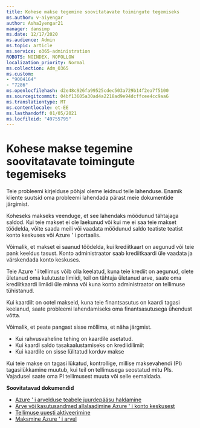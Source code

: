 ```yaml
---
title: Kohese makse tegemine soovitatavate toimingute tegemiseks
ms.author: v-aiyengar
author: AshaIyengar21
manager: dansimp
ms.date: 12/17/2020
ms.audience: Admin
ms.topic: article
ms.service: o365-administration
ROBOTS: NOINDEX, NOFOLLOW
localization_priority: Normal
ms.collection: Adm_O365
ms.custom:
- "9004164"
- "7286"
ms.openlocfilehash: d2e48c926fa99525cdec503a729b14f2ea7f5100
ms.sourcegitcommit: 04bf13605a30ad4a2218ad9e94dcffcee4cc9aa6
ms.translationtype: MT
ms.contentlocale: et-EE
ms.lasthandoff: 01/05/2021
ms.locfileid: "49755795"
---
```

# <a name="make-immediate-payment---recommended-steps"></a>Kohese makse tegemine soovitatavate toimingute tegemiseks

Teie probleemi kirjelduse põhjal oleme leidnud teile lahenduse. Enamik kliente suutsid oma probleemi lahendada pärast meie dokumentide järgimist.

Koheseks makseks veenduge, et see lahendaks möödunud tähtajaga saldod. Kui teie makset ei ole laekunud või kui me ei saa teie makset töödelda, võite saada meili või vaadata möödunud saldo teatiste teatist konto keskuses või Azure ' i portaalis. 

Võimalik, et makset ei saanud töödelda, kui krediitkaart on aegunud või teie pank keeldus tasust. Konto administraator saab krediitkaardi üle vaadata ja värskendada konto keskuses. 

Teie Azure ' i tellimus võib olla keelatud, kuna teie krediit on aegunud, olete ületanud oma kulutuste limiidi, teil on tähtaja ületanud arve, saate oma krediitkaardi limiidi üle minna või kuna konto administraator on tellimuse tühistanud.  

Kui kaardilt on ootel makseid, kuna teie finantsasutus on kaardi tagasi keelanud, saate probleemi lahendamiseks oma finantsasutusega ühendust võtta.  

Võimalik, et peate pangast sisse möllima, et näha järgmist.

- Kui rahvusvaheline tehing on kaardile asetatud. 
- Kui kaardi saldo tasakaalustamiseks on krediidilimiit 
- Kui kaardile on sisse lülitatud korduv makse 

Kui teie makse on tagasi lükatud, kontrollige, millise maksevahendi (PI) tagasilükkamine muutub, kui teil on tellimusega seostatud mitu PIs. Vajadusel saate oma PI tellimusest muuta või selle eemaldada. 

**Soovitatavad dokumendid** 

- [Azure ' i arvelduse teabele juurdepääsu haldamine](https://docs.microsoft.com/azure/billing/billing-manage-access?WT.mc_id=Portal-Microsoft_Azure_Support)
- [Arve või kasutusandmed allalaadimine Azure ' i konto keskusest](https://docs.microsoft.com/azure/billing/billing-download-azure-invoice-daily-usage-date?WT.mc_id=Portal-Microsoft_Azure_Support)
- [Tellimuse uuesti aktiveerimine](https://docs.microsoft.com/azure/billing/billing-subscription-become-disable?WT.mc_id=Portal-Microsoft_Azure_Support)
- [Maksmine Azure ' i arvel](https://docs.microsoft.com/azure/cost-management-billing/manage/pay-by-invoice) 